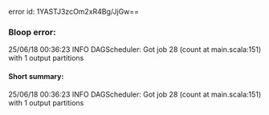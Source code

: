 error id: 1YASTJ3zcOm2xR4Bg/JjGw==
### Bloop error:

25/06/18 00:36:23 INFO DAGScheduler: Got job 28 (count at main.scala:151) with 1 output partitions
#### Short summary: 

25/06/18 00:36:23 INFO DAGScheduler: Got job 28 (count at main.scala:151) with 1 output partitions